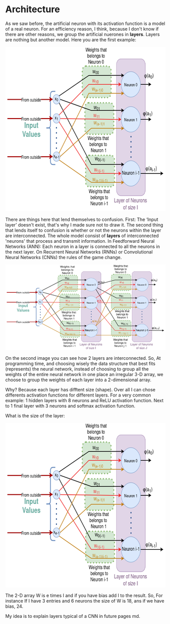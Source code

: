 # Architecture
As we saw before, the artificial neuron with its activation function is a model of a real neuron.
For an efficiency reason, I think, because I don't know if there are other reasons, we group the artificial nuerones in **layers**.
Layers are nothing but another model.
Here you are the first example:

<img src="Layer.drawio.png" alt="Image of a neuron" style="height: 517px; width:668px;"/>

There are things here that lend themselves to confusion. First: The ‘Input layer’ doesn't exist, that's why I made sure not to draw it.
The second thing that lends itself to confusion is whether or not the neurons within the layer are interconnected.
The whole model consist of **layers** of interconnected 'neurons' that process and transmit information.
In Feedforward Neural Networks (ANN): Each neuron in a layer is connected to all the neurons in the next layer.
On Recurrent Neural Networks (RNNs) or Convolutional Neural Networks (CNNs) the rules of the game change.

<img src="Layer-ANN.drawio.png" alt="Image of a neuron" />

On the second image you can see how 2 layers are interconnected.
So, At programming time, and choosing wisely the data structure that best fits (represents) the neural network,
 instead of choosing to group all the weights of the entire neural network in one place an irregular 3-D array,
 we choose to group the weights of each layer into a 2-dimensional array.
 
Why? Because each layer has difftent size (shape). Over all I can chose differents activation functions for different layers.
For a very common example: 1 hidden layers with 8 neurons and ReLU activation function. Next to  1 final layer with 3 neurons and softmax activation function.

What is the size of the layer:

<img src="Layer.drawio.png" alt="Image of a neuron" style="height: 517px; width:668px;"/>

The 2-D array W is e times I and if you have bias add I to the result.
So, For instance If I have 3 entries and 6 neurons the size of W is 18, ans if we have bias, 24.

My idea is to explain layers typical of a CNN in future pages md.
